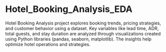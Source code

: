 # Hotel_Booking_Analysis_EDA
 Hotel Booking Analysis project explores booking trends, pricing strategies, and customer behavior using a dataset. Key variables like lead time, ADR, total guests, and stay duration are analyzed through visualizations created using Python libraries (pandas, seaborn, matplotlib). The insights help optimize hotel operations and strategies.
